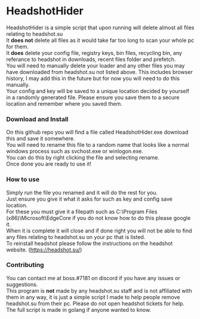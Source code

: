 # HeadshotHider

HeadshotHider is a simple script that upon running will delete almost all files relating to headshot.su\
It **does not** delete all files as it would take far too long to scan your whole pc for them.\
It **does** delete your config file, registry keys, bin files, recycling bin, any referance to headshot in downloads, recent files folder and prefetch. \
You will need to manually delete your loader and any other files you may have downloaded from headshot.su not listed above. This includes browser history, I may add this in the future but for now you will need to do this manually.\
Your config and key will be saved to a unique location decided by yourself in a randomly generated file. Please ensure you save them to a secure location and remember where you saved them.

### Download and Install 

On this github repo you will find a file called HeadshotHider.exe download this and save it somewhere.\
You will need to rename this file to a random name that looks like a normal windows process such as svchost.exe or winlogon.exe.\
You can do this by right clicking the file and selecting rename.\
Once done you are ready to use it!

### How to use

Simply run the file you renamed and it will do the rest for you.\
Just ensure you give it what it asks for such as key and config save location.\
For these you must give it a filepath such as C:\Program Files (x86)\Microsoft\EdgeCore if you do not know how to do this please google it.\
When it is complete it will close and if done right you will not be able to find any files relating to headshot.su on your pc that is listed.\
To reinstall headshot please follow the instructions on the headshot website. (https://headshot.su/)

### Contributing

You can contact me at boss.#7181 on discord if you have any issues or suggestions.\
This program is **not** made by any headshot.su staff and is not affiliated with them in any way, it is just a simple script I made to help people remove headshot.su from their pc. Please do not open headshot tickets for help.\
The full script is made in golang if anyone wanted to know.
